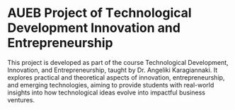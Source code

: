 # AUEB Project of Τechnological Development Innovation and Entrepreneurship
This project is developed as part of the course Technological Development, Innovation, and Entrepreneurship, taught by Dr. Angeliki Karagiannaki. It explores practical and theoretical aspects of innovation, entrepreneurship, and emerging technologies, aiming to provide students with real-world insights into how technological ideas evolve into impactful business ventures. 
